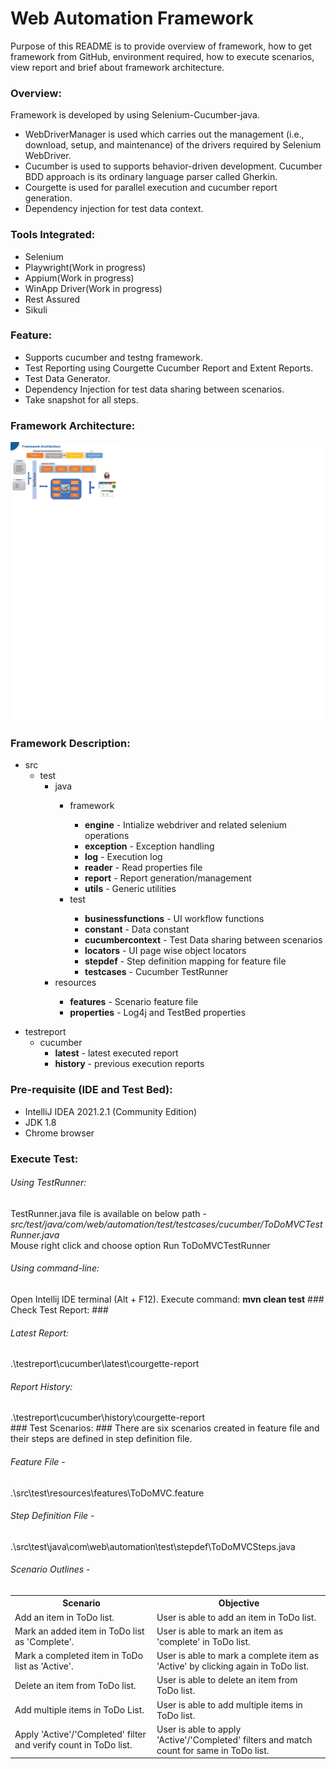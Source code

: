 # Web Automation Framework #
Purpose of this README is to provide overview of framework, how to get framework from GitHub, environment required, how
to execute scenarios, view report and brief about framework architecture.
### Overview: ###
Framework is developed by using Selenium-Cucumber-java.
* WebDriverManager is used which carries out the management (i.e., download, setup, and maintenance) of the drivers required by Selenium WebDriver.
* Cucumber is used to supports behavior-driven development. Cucumber BDD approach is its ordinary language parser called Gherkin.
* Courgette is used for parallel execution and cucumber report generation.
* Dependency injection for test data context.
### Tools Integrated: ###
* Selenium
* Playwright(Work in progress)
* Appium(Work in progress)
* WinApp Driver(Work in progress)
* Rest Assured
* Sikuli
### Feature: ###
* Supports cucumber and testng framework.
* Test Reporting using Courgette Cucumber Report and Extent Reports.
* Test Data Generator.
* Dependency Injection for test data sharing between scenarios.
* Take snapshot for all steps.

### Framework Architecture: ###
![Screenshot](images/framework_daigram.png)
### Framework Description: ###
<ul id="myUL">
<li><span class="caret">src</span>
<ul class="nested">
<li><span class="caret">test</span>
<ul class="nested">
<li>java</li>
<ul class="nested">
<li><span class="caret">framework</span></li>
<ul class="nested">
<li><span class="caret"><strong>engine</strong> - Intialize webdriver and related selenium operations</span></li>
<li><span class="caret"><strong>exception</strong> - Exception handling</span></li>
<li><span class="caret"><strong>log</strong> - Execution log</span></li>
<li><span class="caret"><strong>reader</strong> - Read properties file</span></li>
<li><span class="caret"><strong>report</strong> - Report generation/management</span></li>
<li><span class="caret"><strong>utils</strong> - Generic utilities</span></li>
</ul>
<li><span class="caret">test</span></li>
<ul class="nested">
<li><span class="caret"><strong>businessfunctions</strong> - UI workflow functions</span></li>
<li><span class="caret"><strong>constant</strong> - Data constant</span></li>
<li><span class="caret"><strong>cucumbercontext</strong> - Test Data sharing between scenarios</span></li>
<li><span class="caret"><strong>locators</strong> - UI page wise object locators</span></li>
<li><span class="caret"><strong>stepdef</strong> - Step definition mapping for feature file</span></li>
<li><span class="caret"><strong>testcases</strong> - Cucumber TestRunner</span></li>
</ul>
</ul>
<li>resources</li>
    <ul class="nested">
        <li><span class="caret"><strong>features</strong> - Scenario feature file</span></li>
        <li><span class="caret"><strong>properties</strong> - Log4j and TestBed properties</span></li>
    </ul>
</ul>
</li>
</ul>
  </li>
</ul>
<ul id="myUL">
    <li><span class="caret">testreport</span>
        <ul class="nested">
            <li><span class="caret">cucumber</span>
            <ul class="nested">
                <li><strong>latest</strong> - latest executed report</li>
                <li><strong>history</strong> - previous execution reports</li>
            </ul>
          </li>
        </ul>
    </li>
</ul>

### Pre-requisite (IDE and Test Bed): ###
* IntelliJ IDEA 2021.2.1 (Community Edition)
* JDK 1.8
* Chrome browser
### Execute Test: ###
<h6>Using TestRunner:</h6> TestRunner.java file is available on below path - <i>src/test/java/com/web/automation/test/testcases/cucumber/ToDoMVCTestRunner.java</i><br> Mouse right click and choose option Run ToDoMVCTestRunner</br>
<h6>Using command-line:</h6>
Open Intellij IDE terminal (Alt + F12). Execute command: <b>mvn clean test</b>
### Check Test Report: ###
<h6>Latest Report:</h6> .\testreport\cucumber\latest\courgette-report<br>
<h6>Report History:</h6> .\testreport\cucumber\history\courgette-report<br>
### Test Scenarios: ###
There are six scenarios created in feature file and their steps are defined in step definition file.
<h6>Feature File -</h6> .\src\test\resources\features\ToDoMVC.feature <br>
<h6>Step Definition File -</h6> .\src\test\java\com\web\automation\test\stepdef\ToDoMVCSteps.java <br>
<h6>Scenario Outlines -</h6>
<table>
<tr>
<th>Scenario</th>
<th>Objective</th>
</tr>
<tr><td> Add an item in ToDo list.</td><td>User is able to add an item in ToDo list.</td></tr>
<tr><td> Mark an added item in ToDo list as 'Complete'.</td><td>User is able to mark an item as 'complete' in ToDo list.</td></tr>
<tr><td> Mark a completed item in ToDo list as 'Active'.</td><td>User is able to mark a complete item as 'Active' by clicking again in ToDo list.</td></tr>
<tr><td> Delete an item from ToDo list.</td><td>User is able to delete an item from ToDo list.</td></tr>
<tr><td> Add multiple items in ToDo List.</td><td>User is able to add multiple items in ToDo list.</td></tr>
<tr><td> Apply 'Active'/'Completed' filter and verify count in ToDo list.</td><td>User is able to apply 'Active'/'Completed' filters and match count for same in ToDo list.</td></tr>
</table>
